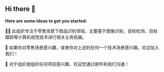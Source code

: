 ## Hi there 👋

<!--

**Here are some ideas to get you started:**

🙋‍♀️ A short introduction - what is your organization all about?
🌈 Contribution guidelines - how can the community get involved?
👩‍💻 Useful resources - where can the community find your docs? Is there anything else the community should know?
🍿 Fun facts - what does your team eat for breakfast?
🧙 Remember, you can do mighty things with the power of [Markdown](https://docs.github.com/github/writing-on-github/getting-started-with-writing-and-formatting-on-github/basic-writing-and-formatting-syntax)
-->
**Here are some ideas to get you started:**

🙋‍♀️ 此组织专注于零售场景下商品识别领域，主要基于图像识别、目标检测、目标跟踪等计算机视觉技术进行相关业务拓展。

🌈 如果你对零售场景感兴趣，或者你对上述的任何一个技术场景感兴趣，欢迎加入我们！ 
 
🧙 对于组织或组织任何项目感兴趣，欢迎您通过邮件和我们沟通！
